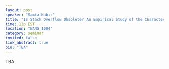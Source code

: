 ```yaml
---
layout: post
speaker: "Samia Kabir"
title: "Is Stack Overflow Obsolete? An Empirical Study of the Characteristics of ChatGPT Answers to Stack Overflow Questions"
time: 12p EST
location: "WANG 1004"
category: seminar
invited: false
link_abstract: true
bio: "TBA"
---
```

TBA
